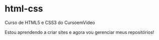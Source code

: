 # html-css
 Curso de HTML5 e CSS3 do CursoemVideo

 Estou aprendendo a criar sites e agora vou gerenciar meus repositórios!
